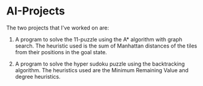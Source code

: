 # AI-Projects

The two projects that I've worked on are:

1. A program to solve the 11-puzzle using the A* algorithm with graph search. The heuristic
used is the sum of Manhattan distances of the tiles from their positions in the goal state.

2. A program to solve the hyper sudoku puzzle using the backtracking algorithm.
The heuristics used are the Minimum Remaining Value and degree heuristics.

